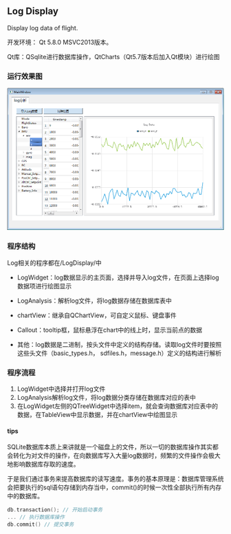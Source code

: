 ## Log Display

Display log data of flight.

开发环境：	Qt 5.8.0 MSVC2013版本。

Qt库：QSqlite进行数据库操作，QtCharts（Qt5.7版本后加入Qt模块）进行绘图

### 运行效果图

![example](https://github.com/strawdiving/LogDisplay/blob/master/images/log1.PNG)

### 程序结构

Log相关的程序都在/LogDisplay/中

- LogWidget：log数据显示的主页面，选择并导入log文件，在页面上选择log数据项进行绘图显示

- LogAnalysis：解析log文件，将log数据存储在数据库表中

- chartView：继承自QChartView，可自定义鼠标、键盘事件

- Callout：tooltip框，鼠标悬浮在chart中的线上时，显示当前点的数据

- 其他：log数据是二进制，按头文件中定义的结构存储。读取log文件时要按照这些头文件（basic_types.h， sdfiles.h，message.h）定义的结构进行解析       

### 程序流程

1. LogWidget中选择并打开log文件
2. LogAnalysis解析log文件，将log数据分类存储在数据库对应的表中
3. 在LogWidget左侧的QTreeWidget中选择item，就会查询数据库对应表中的数据，在TableView中显示数据，并在chartView中绘图显示

#### tips

SQLite数据库本质上来讲就是一个磁盘上的文件，所以一切的数据库操作其实都会转化为对文件的操作，在向数据库写入大量log数据时，频繁的文件操作会极大地影响数据库存取的速度。

于是我们通过事务来提高数据库的读写速度。事务的基本原理是：数据库管理系统会把要执行的sql语句存储到内存当中，commit()的时候一次性全部执行所有内存中的数据库。

```c++
db.transaction(); // 开始启动事务
... // 执行数据库操作
db.commit() // 提交事务
```